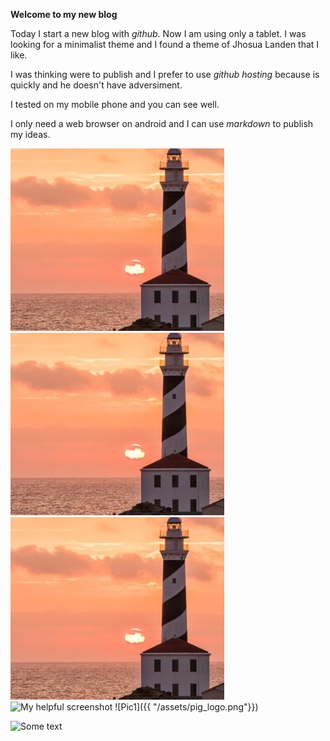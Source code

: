 **Welcome to my new blog**

Today I start a new blog with *github*. Now I am using only a tablet. I was looking for a minimalist theme and I found a 
theme of Jhosua Landen that I like.

I was thinking were to publish and I prefer to use *github hosting* because is quickly and he doesn't have adversiment.

I tested on my mobile phone and you can see well.

I only need a web browser on android and I can use *markdown* to publish my ideas.

![x](./images/faro.jpg)
![faro](./images/faro.jpg)
![faro3](./faro.jpg)
![My helpful screenshot](/assets/pig_logo.jpg)
![Pic1]({{ "/assets/pig_logo.png"}})

![Some text]({{site.url}}{{site.baseurl}}/assets/pig_logo.jpg)
